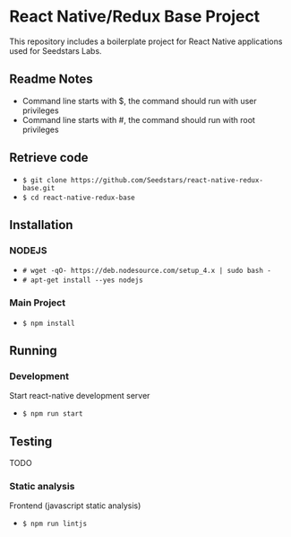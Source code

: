 # React Native/Redux Base Project

This repository includes a boilerplate project for React Native applications used for Seedstars Labs.

## Readme Notes

* Command line starts with $, the command should run with user privileges
* Command line starts with #, the command should run with root privileges


## Retrieve code 

* `$ git clone https://github.com/Seedstars/react-native-redux-base.git`
* `$ cd react-native-redux-base`

## Installation

### NODEJS

* `# wget -qO- https://deb.nodesource.com/setup_4.x | sudo bash -`
* `# apt-get install --yes nodejs`

### Main Project

* `$ npm install`


## Running

### Development

Start react-native development server

* `$ npm run start` 

## Testing

TODO

### Static analysis

Frontend (javascript static analysis)

* `$ npm run lintjs`

